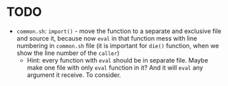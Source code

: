 # TODO

* `common.sh`: `import()` - move the function to a separate and exclusive file
  and source it, because now `eval` in that function mess with line numbering
  in `common.sh` file (it is important for `die()` function, when we show the
  line number of the `caller`)
  * Hint: every function with `eval` should be in separate file. Maybe make
    one file with only `eval` function in it? And it will `eval` any argument
    it receive. To consider.